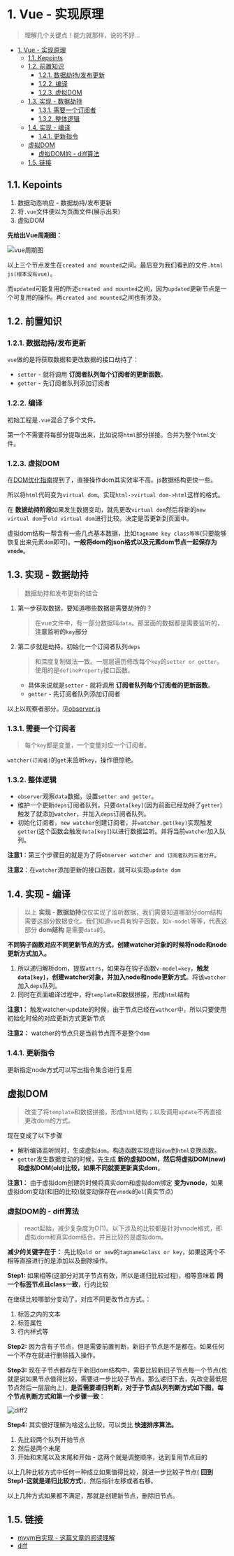 # 1. Vue - 实现原理
> 理解几个关键点！能力就那样，说的不好...

<!-- TOC -->

- [1. Vue - 实现原理](#1-vue---实现原理)
  - [1.1. Kepoints](#11-kepoints)
  - [1.2. 前置知识](#12-前置知识)
    - [1.2.1. 数据劫持/发布更新](#121-数据劫持发布更新)
    - [1.2.2. 编译](#122-编译)
    - [1.2.3. 虚拟DOM](#123-虚拟dom)
  - [1.3. 实现 - 数据劫持](#13-实现---数据劫持)
    - [1.3.1. 需要一个订阅者](#131-需要一个订阅者)
    - [1.3.2. 整体逻辑](#132-整体逻辑)
  - [1.4. 实现 - 编译](#14-实现---编译)
    - [1.4.1. 更新指令](#141-更新指令)
  - [虚拟DOM](#虚拟dom)
    - [虚拟DOM的 - diff算法](#虚拟dom的---diff算法)
  - [1.5. 链接](#15-链接)

<!-- /TOC -->

## 1.1. Kepoints

1. 数据动态响应 - 数据劫持/发布更新
2. 将`.vue`文件便以为页面文件(展示出来)
3. 虚拟DOM

**先给出Vue周期图：**

![vue周期图](https://cn.vuejs.org/images/lifecycle.png)

以上三个节点发生在`created and mounted`之间。最后变为我们看到的文件`.html js(根本没有vue)`。

而`updated`可能复用的所述`created and mounted`之间，因为`updated`更新节点是一个可复用的操作。再`created and mounted`之间也有涉及。

## 1.2. 前置知识 

### 1.2.1. 数据劫持/发布更新

`vue`做的是将获取数据和更改数据的接口劫持了：

* `setter` - 就将调用 **订阅者队列每个订阅者的更新函数**。
* `getter` - 先订阅者队列添加订阅者

### 1.2.2. 编译

初始工程是`.vue`混合了多个文件。

第一个不需要将每部分提取出来，比如说将`html`部分拼接。合并为整个`html`文件。

### 1.2.3. 虚拟DOM

在[DOM优化指南](https://github.com/JiangWeixian/JS-Tips/blob/master/HTML/HTML-DOM%E4%BC%98%E5%8C%96%E6%8C%87%E5%8D%97.md)提到了，直接操作dom其实效率不高。js数据结构更快一些。

所以将`html`代码变为`virtual dom`。实现`html->virtual dom->html`这样的格式。

在 **数据劫持阶段**如果发生数据变动，就先更改`virtual dom`然后将新的`new virtual dom`于`old virtual dom`进行比较。决定是否更新到页面中。

虚拟dom结构一帮含有一些几点基本数据，比如`tagname key class等等`(只要能够恢复出来元素`dom`即可)。**一般将dom的json格式以及元素dom节点一起保存为`vnode`**。


## 1.3. 实现 - 数据劫持

> 数据劫持和发布更新的结合

1. 第一步获取数据，要知道哪些数据是需要劫持的？

    > 在vue文件中，有一部分数据叫`data`。那里面的数据都是需要监听的，**注意监听的`key`部分**

2. 第二步就是劫持，初始化一个订阅者队列`deps`

    > 和深度复制做法一致。一层层遍历修改每个`key`的`setter or getter`。使用的是`defineProperty`接口函数。

    * 具体来说就是`setter` - 就将调用 **订阅者队列每个订阅者的更新函数**。
    * `getter` - 先订阅者队列添加订阅者

以上以观察者部分。见[observer.js](https://github.com/DMQ/mvvm)

### 1.3.1. 需要一个订阅者

> 每个`key`都是变量，一个变量对应一个订阅者。

`watcher(订阅者)`的`get`来监听`key`，操作很惊艳。

### 1.3.2. 整体逻辑

* `observer`观察`data`数据，设置`setter and getter`。
* 维护一个更新`deps`订阅者队列，只要`data[key]`(因为前面已经劫持了`getter`)触发了就添加`watcher`，并加入`deps`订阅者队列。
* 初始化订阅者，`new watcher`创建订阅者，并`watcher.get(key)`实现触发`getter`(这个函数会触发`data[key]`)以进行数据监听。并将当前`watcher`加入队列。

**注意1**：第三个步骤目的就是为了将`observer watcher and 订阅者队列三者分开`。

**注意2**：在`watcher`添加更新的接口函数，就可以实现`update dom`

## 1.4. 实现 - 编译

> 以上 **实现 - 数据劫持**仅仅实现了监听数据，我们需要知道哪部分dom结构需要这部分数据变化。我们知道`vue`具有钩子函数，如`v-model`等等，代表这部分 **dom结构** 是需要`data`的。

**不同钩子函数对应不同更新节点的方式，创建watcher对象的时候将node和node更新方式加入。**

1. 所以递归解析dom，提取`attrs`，如果存在钩子函数`v-model=key`，**触发`data[key]`，创建watcher对象，并加入node和node更新方式**。将该`watcher`加入`deps`队列。
2. 同时在页面编译过程中，将`template`和数据拼接，形成`html`结构

**注意1：** 触发watcher-update的时候，由于节点已经在`wathcer`中，所以只要使用初始化时候的对应更新方式更新节点

**注意2：** watcher的节点只是当前节点而不是整个`dom`

### 1.4.1. 更新指令

更新指定node方式可以写出指令集合进行复用

## 虚拟DOM

> 改变了将`template`和数据拼接，形成`html`结构；以及调用`update`不再直接更改dom的方式。

现在变成了以下步骤

* 解析编译监听同时，生成虚拟`dom`。构造函数实现虚拟`dom`到`html`变换函数。
* `getter`发生数据变动的时候，先生成 **新的虚拟DOM，然后将虚拟DOM(new)和虚拟DOM(old)比较，如果不同就要更新真实dom**。

**注意1：** 由于虚拟dom创建的时候将真实dom和虚拟dom绑定 **变为vnode**，如果虚拟dom变动(和旧的比较)就变动保存在`vnode`的`el`(真实节点)

### 虚拟DOM的 - diff算法

> react起始，减少复杂度为O(1)。以下涉及的比较都是针对vnode格式，即虚拟dom和真实dom结合。并且比较的是虚拟dom。

**减少的关键字在于：** 先比较`old or new`的`tagname&class or key`，如果这两个不相等直接进行的是添加以及删除操作。

**Step1:** 如果相等(这部分对其子节点有效，所以是递归比较过程)，相等意味着 **同一个标签节点且class一致**，行内比较

在继续比较哪部分变动了，对应不同更改节点方式。：

1. 标签之内的文本
2. 标签属性
3. 行内样式等

**Step2:** 因为含有子节点，但是需要前置判断，新旧子节点是不是都在。如果任何一个不存在就进行删除插入操作。

**Step3:** 现在子节点都存在于新旧dom结构中，需要比较新旧子节点每一个节点(也就是说如果节点值得比较，需要进一步比较子节点。那么递归下去，先改变最低层节点然后一层层向上)，**是否需要递归判断，对于子节点队列判断方式如下图，每个节点判断方式和第一个步骤一致**：

![diff2](https://raw.githubusercontent.com/JiangWeixian/JS-Tips/master/Vue/img/diff2.png)

**Step4:** 其实很好理解为啥这么比较，可以类比 **快速排序算法。**

1. 先比较两个队列开始节点
2. 然后是两个末尾
3. 开始和末尾以及末尾和开始 - 这两个就是调整顺序，达到复用节点目的

以上几种比较方式中任何一种成立如果值得比较，就进一步比较子节点( **回到Step1-这就是递归比较方式**)。然后指针左移或者右移。

以上几种方式如果都不满足，那就是创建新节点，删除旧节点。


## 1.5. 链接

* [mvvm自实现 - 这篇文章的阅读理解](https://github.com/DMQ/mvvm)
* [diff](https://github.com/aooy/blog/issues/2)
